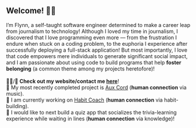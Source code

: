 <h2>Welcome! 👋🏽</h2>

I’m Flynn, a self-taught software engineer determined to make a career leap from journalism to technology! Although I loved my time in journalism, I discovered that I love programming even more — from the frustration I endure when stuck on a coding problem, to the euphoria I experience after successfully deploying a full-stack application! But most importantly, I love that code empowers mere individuals to generate significant social impact, and I am passionate about using code to build programs that help <b>foster belonging</b> (a common theme among my projects heretofore)! <br>
<br>
👨‍💻/💬 <b>Check out my website/contact me <a href="https://ftrichardson.github.io/portfolio/">here</a></b>!<br>
🎸 My most recently completed project is [Aux Cord](https://aux-cord.onrender.com/) (<b>human connection</b> via music).<br>
🌱 I am currently working on [Habit Coach](https://habit-coach.netlify.app/) (<b>human connection</b> via habit-building).<br>
🔭 I would like to next build a quiz app that socializes the trivia-learning experience while waiting in lines (<b>human connection</b> via knowledge)!

